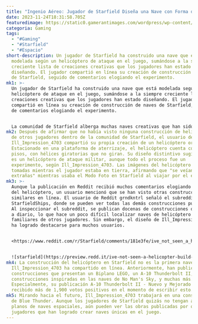 ```yaml
---
title: "Ingenio Aéreo: Jugador de Starfield Diseña una Nave con Forma de Helicóptero"
date: 2023-11-24T18:31:58.705Z
featuredimage: https://static0.gamerantimages.com/wordpress/wp-content/uploads/2023/11/starfield-helicopter-build.jpg?q=50&fit=contain&w=1140&h=&dpr=1.5
categoria: Gaming
tags:
  - "#Gaming"
  - "#Starfield"
  - "#Espacio"
short-description: Un jugador de Starfield ha construido una nave que está
  modelada según un helicóptero de ataque en el juego, sumándose a la siempre
  creciente lista de creaciones creativas que los jugadores han estado
  diseñando. El jugador compartió en línea su creación de construcción de naves
  de Starfield, seguido de comentarios elogiando el experimento.
mk1: >-
  Un jugador de Starfield ha construido una nave que está modelada según un
  helicóptero de ataque en el juego, sumándose a la siempre creciente lista de
  creaciones creativas que los jugadores han estado diseñando. El jugador
  compartió en línea su creación de construcción de naves de Starfield, seguido
  de comentarios elogiando el experimento.


  La comunidad de Starfield alberga muchas naves creativas que han sido meticulosamente delineadas por los jugadores. Con las herramientas ofrecidas por el Creation Engine 2, los jugadores pueden idear una amplia variedad de diseños. Estos pueden ir desde construcciones populares inspiradas en otros mundos, como la nave espacial del Mandaloriano de Star Wars, la Swordfish de Cowboy Bebop, la nave de Samus Aran de la serie Metroid, y muchas más. Además, los jugadores también se han entregado a construcciones originales. Dos meses después del lanzamiento de Starfield, los jugadores continúan creando nuevas construcciones, ya sea inspirados por una nave espacial famosa o no. Con esto en mente, un jugador en particular procedió a ensamblar partes de nave para crear un nuevo diseño.
mk2: Después de afirmar que no había visto ninguna construcción de helicóptero
  de otros jugadores dentro de la comunidad de Starfield, el usuario de Reddit
  Ill_Impression_4703 compartió su propia creación de un helicóptero original.
  Estacionado en una plataforma de aterrizaje, el helicóptero cuenta con varios
  pisos, con hélices giratorias que no giran. Su diseño distintivo sugiere que
  es un helicóptero de ataque militar, aunque todo el proceso fue un
  experimento, según Ill_Impression_4703. Las imágenes del helicóptero fueron
  tomadas mientras el jugador estaba en tierra, afirmando que "se veían
  extrañas" mientras usaba el Modo Foto en Starfield al viajar por el espacio.
mk3: >-
  Aunque la publicación en Reddit recibió muchos comentarios elogiando el diseño
  del helicóptero, un usuario mencionó que se han visto otras construcciones
  similares en línea. El usuario de Reddit grndkntrl señaló el subreddit
  StarfieldShips, donde se pueden ver todas las demás construcciones publicadas.
  Al inspeccionar el subreddit, se publican docenas de construcciones originales
  a diario, lo que hace un poco difícil localizar naves de helicóptero
  familiares de otros jugadores. Sin embargo, el diseño de Ill_Impression_4703
  ha logrado destacarse para muchos usuarios.


  <https://www.reddit.com/r/Starfield/comments/181e3fe/ive_not_seen_a_helicopter_build/?embed_host_url=https://gamerant.com/starfield-helicopter-ship-build/>


  ![starfield](https://preview.redd.it/ive-not-seen-a-helicopter-build-v0-vmqq1woalx1c1.png?width=1080&crop=smart&auto=webp&s=b777eb94e4fc22d9a7785eff7ddc2aa49f743f97 "stardield")
mk4: La construcción del helicóptero en Starfield no es la primera nave que
  Ill_Impression_4703 ha compartido en línea. Anteriormente, han publicado
  construcciones que presentan un Biplano LEGO, un A-10 Thunderbolt II, un F-16,
  construcciones inspiradas en las naves de No Man's Sky, y muchas más.
  Especialmente, su publicación A-10 Thunderbolt II - Nuevo y Mejorado ha
  recibido más de 1,900 votos positivos en el momento de escribir esto.
mk5: Mirando hacia el futuro, Ill_Impression_4703 trabajará en una construcción
  de Blue Thunder. Aunque los jugadores de Starfield quizás no tengan acceso a
  planos de naves espaciales, aún pueden ver las obras publicadas por otros
  jugadores que han logrado crear naves únicas en el juego.
---
```

